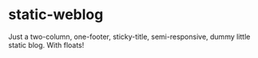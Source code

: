 # static-weblog
Just a two-column, one-footer, sticky-title, semi-responsive, dummy little static blog. With floats!
